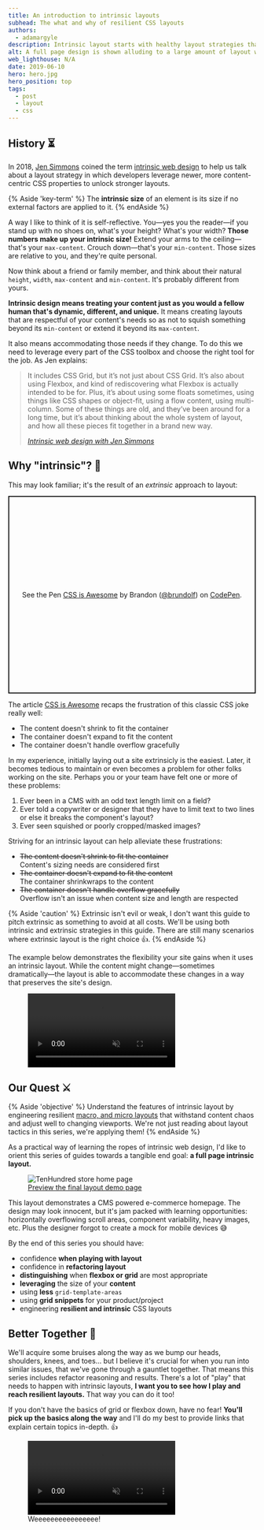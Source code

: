 ```yaml
---
title: An introduction to intrinsic layouts
subhead: The what and why of resilient CSS layouts
authors:
  - adamargyle
description: Intrinsic layout starts with healthy layout strategies that respond to ever-changing and user generated content.
alt: A full page design is shown alluding to a large amount of layout work
web_lighthouse: N/A
date: 2019-06-10
hero: hero.jpg
hero_position: top
tags:
  - post
  - layout
  - css
---
```


## History ⏳
In 2018, [Jen Simmons](https://twitter.com/jensimmons) coined the term [intrinsic web
design](https://adactio.com/journal/13671) to help us talk about a layout
strategy in which developers leverage newer, more content-centric CSS properties
to unlock stronger layouts.

{% Aside 'key-term' %}
The **intrinsic size** of an element is its size if no external factors are
applied to it.
{% endAside %}

A way I like to think of it is self-reflective. You—yes you the reader—if you
stand up with no shoes on, what's your height? What's your width? **Those
numbers make up your intrinsic size!** Extend your arms to the ceiling—that's
your `max-content`. Crouch down—that's your `min-content`. Those sizes are
relative to you, and they're quite personal.

Now think about a friend or family member, and think about their natural
`height`, `width`, `max-content` and `min-content`. It's probably different from
yours.

**Intrinsic design means treating your content just as you would a fellow human
that's dynamic, different, and unique.** It means creating layouts that are
respectful of your content's needs so as not to squish something beyond its
`min-content` or extend it beyond its `max-content`.

It also means accommodating those needs if they change. To do this we need to
leverage every part of the CSS toolbox and choose the right tool for the job. As
Jen explains:

<blockquote>
  <p>
    It includes CSS Grid, but it’s not just about CSS Grid. It’s also about using
    Flexbox, and kind of rediscovering what Flexbox is actually intended to be for.
    Plus, it’s about using some floats sometimes, using things like CSS shapes or
    object-fit, using a flow content, using multi-column. Some of these things are
    old, and they’ve been around for a long time, but it’s about thinking about the
    whole system of layout, and how all these pieces fit together in a brand new
    way.
  </p>
  <cite>
    <a href="http://www.zeldman.com/2018/05/02/transcript-intrinsic-web-design-with-jen-simmons-the-big-web-show/">Intrinsic web design with Jen Simmons</a>
  </cite>
</blockquote>

## Why "intrinsic"? 🤔
This may look familiar; it's the result of an _extrinsic_ approach to layout:

<p class="codepen" data-height="401" data-theme-id="dark" data-default-tab="result" data-user="brundolf" data-slug-hash="gRaREv" style="height: 401px; box-sizing: border-box; display: flex; align-items: center; justify-content: center; border: 2px solid; margin: 1em 0; padding: 1em;" data-pen-title="CSS is Awesome">
  <span>See the Pen <a href="https://codepen.io/brundolf/pen/gRaREv/">
  CSS is Awesome</a> by Brandon (<a href="https://codepen.io/brundolf">@brundolf</a>)
  on <a href="https://codepen.io">CodePen</a>.</span>
</p>
<script async src="https://static.codepen.io/assets/embed/ei.js"></script>

The article [CSS is Awesome](https://css-tricks.com/css-is-awesome/) recaps the
frustration of this classic CSS joke really well:
- The content doesn't shrink to fit the container
- The container doesn't expand to fit the content
- The container doesn't handle overflow gracefully

In my experience, initially laying out a site extrinsicly is the easiest. Later,
it becomes tedious to maintain or even becomes a problem for other folks working
on the site. Perhaps you or your team have felt one or more of
these problems:

1. Ever been in a CMS with an odd text length limit on a field?
1. Ever told a copywriter or designer that they have to limit text to two lines or else it breaks the component's layout?
1. Ever seen squished or poorly cropped/masked images?

Striving for an intrinsic layout can help alleviate these frustrations:
- ~~The content doesn't shrink to fit the container~~ <br>Content's sizing needs are considered first
- ~~The container doesn't expand to fit the content~~ <br>The container shrinkwraps to the content
- ~~The container doesn't handle overflow gracefully~~ <br>Overflow isn't an issue when content size and length are respected

{% Aside 'caution' %}
  Extrinsic isn't evil or weak, I don't want this guide to pitch extrinsic as
  something to avoid at all costs. We'll be using both intrinsic and extrinsic
  strategies in this guide. There are still many scenarios where extrinsic
  layout is the right choice 👍.
{% endAside %}

The example below demonstrates the flexibility your site gains when it uses an
intrinsic layout. While the content might change—sometimes dramatically—the layout
is able to accommodate these changes in a way that preserves the site's design.

<figure class="w-figure">
  <video class="w-screenshot" autoplay loop muted playsinline aria-label="Large amounts of text are added to a three column layout. The layout flows the text correctly so it preserves its three column appearance.">
    <source src="https://storage.googleapis.com/web-dev-assets/intrinsic-layout-overview/intrinsic-layout-overview_intrinsic-chaos-overview.webm" type="video/webm; codecs=vp8">
    <source src="https://storage.googleapis.com/web-dev-assets/intrinsic-layout-overview/intrinsic-layout-overview_intrinsic-chaos-overview.mp4" type="video/mp4; codecs=h264">
  </video>
</figure>

## Our Quest ⚔️
{% Aside 'objective' %}
  Understand the features of intrinsic layout by engineering resilient
  [macro, and micro layouts](https://www.vandelaydesign.com/micro-macro-white-space-in-web-design/)
  that withstand content chaos and adjust well to changing viewports. We're not
  just reading about layout tactics in this series, we're applying them!
{% endAside %}

As a practical way of learning the ropes of intrinsic web design, I'd like to
orient this series of guides towards a tangible end goal: **a full page
intrinsic layout.**

<figure class="w-figure w-figure--fullbleed">
  <picture>
    <source type="image/jpeg" srcset="https://storage.googleapis.com/web-dev-assets/intrinsic-layout-overview/home@2x.jpg 2x"/>
    <img loading="lazy" src="https://storage.googleapis.com/web-dev-assets/intrinsic-layout-overview/home.jpg" alt="TenHundred store home page" class="screenshot">
  </picture>
  <figcaption class="w-figcaption w-figcaption--fullbleed">
    <a href="https://intrinsic-layout-guide.glitch.me" target="_blank" rel="noopener noreferrer">Preview the final layout demo page</a>
  </figcaption>
</figure>

This layout demonstrates a CMS powered e-commerce homepage. The design may look
innocent, but it's jam packed with learning opportunities: horizontally
overflowing scroll areas, component variability, heavy images, etc. Plus the
designer forgot to create a mock for mobile devices 😅

By the end of this series you should have:
- confidence **when playing with layout**
- confidence in **refactoring layout**
- **distinguishing** when **flexbox or grid** are most appropriate
- **leveraging** the size of your **content**
- using **less** `grid-template-areas`
- using **grid snippets** for your product/project
- engineering **resilient and intrinsic** CSS layouts

## Better Together 🍻
We'll acquire some bruises along the way as we bump our heads, shoulders, knees,
and toes… but I believe it's crucial for when you run into similar issues,
that we've gone through a gauntlet together. That means this series includes
refactor reasoning and results. There's a lot of "play" that needs to happen
with intrinsic layouts, **I want you to see how I play and reach resilient
layouts.** That way you can do it too!

If you don't have the basics of grid or flexbox down, have no fear! **You'll
pick up the basics along the way** and I'll do my best to provide links that
explain certain topics in-depth. 👍

<figure class="w-figure">
  <video autoplay loop muted playsinline aria-label="A man and a woman quickly running in place.">
    <source src="https://storage.googleapis.com/web-dev-assets/intrinsic-layout-overview/intrinsic-layout-overview_get-started.webm" type="video/webm; codecs=vp8">
    <source src="https://storage.googleapis.com/web-dev-assets/intrinsic-layout-overview/intrinsic-layout-overview_get-started.mp4" type="video/mp4; codecs=h264">
  </video>
 <figcaption class="w-figcaption w-figcaption--center">
    Weeeeeeeeeeeeeeee!
  </figcaption>
</figure>
